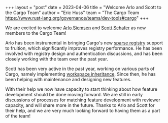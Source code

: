 +++
layout = "post"
date = 2023-04-06
title = "Welcome Arlo and Scott to the Cargo Team"
author = "Eric Huss"
team = "The Cargo Team <https://www.rust-lang.org/governance/teams/dev-tools#cargo>"
+++

We are excited to welcome [Arlo Siemsen](https://github.com/arlosi) and [Scott Schafer](https://github.com/Muscraft) as new members to the Cargo Team!

Arlo has been instrumental in bringing Cargo's new [sparse registry](https://blog.rust-lang.org/inside-rust/2023/01/30/cargo-sparse-protocol.html) support to fruition, which significantly improves registry performance. He has been involved with registry design and authentication discussions, and has been closely working with the team over the past year.

Scott has been very active in the past year, working on various parts of Cargo, namely implementing [workspace inheritance](https://doc.rust-lang.org/cargo/reference/workspaces.html#the-package-table). Since then, he has been helping with maintenance and designing new features.

With their help we now have capacity to start thinking about how feature development should be done moving forward. We are still in early discussions of processes for matching feature development with reviewer capacity, and will share more in the future. Thanks to Arlo and Scott for their help, and we are very much looking forward to having them as a part of the team!
